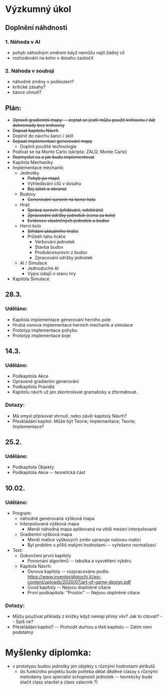 # Výzkumný úkol

## Doplnění náhdnosti
### 1. Náhoda v AI
- pohyb náhodným směrem když nemůžu najít žádný cíl
- rozhodování na koho v dosahu zaútočit

### 2. Náhoda v souboji
- náhodné změny v poškození?
- kritické zásahy?
- šance uhnutí?

## Plán:
- ~~Opravit gradientní mapy -- zeptat se jestli můžu použít knihovnu / dát dohromady bez knihovny~~
- ~~Dopsat kapitolu Návrh~~
- Doplnit do návrhu šanci / skill
- ~~Sepsat implementaci generování mapy~~
    - Doplnit použité technologie
- Podívat se na Monte Carlo (skripta: ZALG; Monte Carlo)
- ~~Rozmyslet co a jak budu implementovat~~
- Kapitola Mechaniky
- Implementace mechanik:
    - Jednotky
        - ~~Pohyb po mapě~~
        - Vyhledávání cílů v dosahu
        - ~~Boj (útok a obrana)~~
    - Budovy
        - ~~Generování surovin na konci kola~~
    - Hráč
        - ~~Správa surovin (přidávání, odebírání)~~
        - ~~Zpracování údržby jednotek (cena za kolo)~~
        - ~~Evidence vlastněných jednotek a budov~~
    - Herní kolo
        - ~~Střídání aktuálního hráče~~
        - Průběh tahu hráče
            - Verbování jednotek
            - Stavba budov
            - Produkcesurovin z budov
            - Zpracování údržby jednotek
    - AI / Simulace
        - Jednoduché AI
        - Výpis údajů o stavu hry
- Kapitola Simulace

## 28.3.
### Uděláno:
- Kapitola implementace generování herního pole
- Hrubá osnova implementace herních mechanik a simulace
- Prototyp implementace pohybu
- Prototyp implementace boje


## 14.3.
### Uděláno:
- Podkapitola Akce
- Opravené gradientní generování
- Podkapitola Pravidla
- Kapitolu návrh už jen zkontrolovat gramaticky a zformátovat.
### Dotazy:
- Má smysl přpisovat shrnutí, nebo závěr kapitoly Návrh?
- Přeskládání kapitol. Může být Teorie; Implementace; Teorie; Implementace?

## 25.2.
### Uděláno:
- Podkapitola Objekty
- Podkapitola Akce -- teoretická část

## 10.02.
### Uděláno:
- Program:
    - náhodně generovaná výšková mapa
    - Interpolovaná výšková mapa
        - Menší náhodná mapa aplikovaná na větší mezeri interpolované
    - Gradientní výšková mapa
        - Menší matice výškových změn upravuje nulovou matici
        - Byl problém s příliš malými hodnotami -- vyřešeno normalizací
- Text:
    - Dokončení první kapitoly
        - Porovnání algoritmů -- tabulka a vysvětlení výběru
    - Kapitola Návrh:
        - Osnova kapitoly -- rozpracováno podle: https://www.inventoridigiochi.it/wp-content/uploads/2020/07/art-of-game-design.pdf
        - Úvod kapitoly -- Nejsou doplněné citace
        - První podkapitola: "Prostor" -- Nejsou doplněné citace
### Dotazy:
- Můžu používat příklady z knížky když nemají přímý vliv? Jak to citovat? -- Spíš ne?
- Přeskládání kapitol? -- Prohodit durhou a třetí kapitolu -- Zatím není podstatný

# Myšlenky diplomka:
- v prototypu budou jednotky jen objekty s různými hodnotami atributů
    - do funkčního projektu bude potřeba dělat děděné classy s různými metodamy (pro speciální schopnosti jednotek -- teoreticky bude stačit class stavitel a class valecnik ?)
